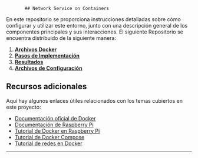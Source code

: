           ## Network Service on Containers

En este repositorio se proporciona instrucciones detalladas sobre cómo configurar y utilizar este entorno, junto con una descripción general de los componentes principales y sus interacciones.
El siguiente Repositorio se encuentra distribuido de la siguiente manera:
1. **[Archivos Docker](./Docker)**
2. **[Pasos de Implementación](./Steps)**
3. **[Resultados](./Resultados)**
4. **[Archivos de Configuración](./Files)**

## Recursos adicionales

Aquí hay algunos enlaces útiles relacionados con los temas cubiertos en este proyecto:

- [Documentación oficial de Docker](https://docs.docker.com)
- [Documentación de Raspberry Pi](https://www.raspberrypi.org/documentation/)
- [Tutorial de Docker en Raspberry Pi](https://www.docker.com/blog/happy-pi-day-docker-raspberry-pi/)
- [Tutorial de Docker Compose](https://docs.docker.com/compose/gettingstarted/)
- [Tutorial de redes en Docker](https://docs.docker.com/network/)


---
